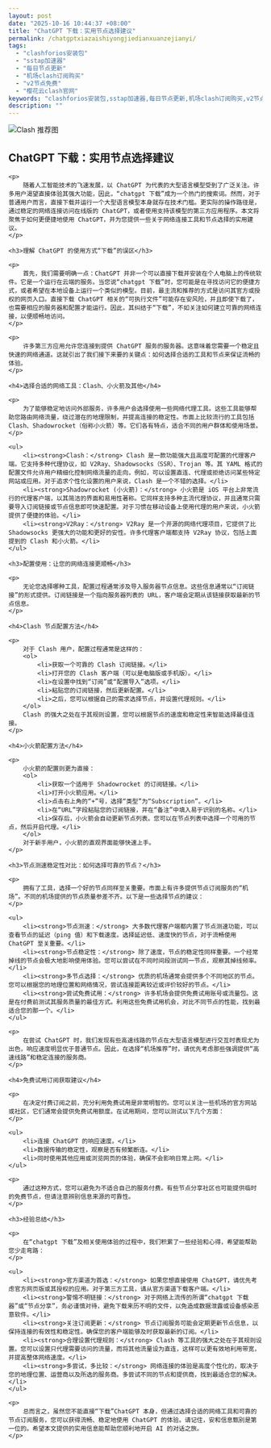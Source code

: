 ```yaml
---
layout: post
date: "2025-10-16 10:44:37 +08:00"
title: "ChatGPT 下载：实用节点选择建议"
permalink: /chatgptxiazaishiyongjiedianxuanzejianyi/
tags:
  - "clashforios安装包"
  - "sstap加速器"
  - "每日节点更新"
  - "机场clash订阅购买"
  - "v2节点免费"
  - "樱花云clash官网"
keywords: "clashforios安装包,sstap加速器,每日节点更新,机场clash订阅购买,v2节点免费,樱花云clash官网"
description: ""
---
```


![Clash 推荐图](https://clashjd.github.io/assets/img/付费小火箭机场推荐.png)

## ChatGPT 下载：实用节点选择建议


    <p>
        随着人工智能技术的飞速发展，以 ChatGPT 为代表的大型语言模型受到了广泛关注。许多用户渴望直接体验其强大功能，因此，“chatgpt 下载”成为一个热门的搜索词。然而，对于普通用户而言，直接下载并运行一个大型语言模型本身就存在技术门槛。更实际的操作路径是，通过稳定的网络连接访问在线版的 ChatGPT，或者使用支持该模型的第三方应用程序。本文将聚焦于如何更便捷地使用 ChatGPT，并为您提供一些关于网络连接工具和节点选择的实用建议。
    </p>

    <h3>理解 ChatGPT 的使用方式“下载”的误区</h3>

    <p>
        首先，我们需要明确一点：ChatGPT 并非一个可以直接下载并安装在个人电脑上的传统软件。它是一个运行在云端的服务。当您说“chatgpt 下载”时，您可能是在寻找访问它的便捷方式，或者希望在本地设备上运行一个类似的模型。目前，最主流和推荐的方式是访问其官方或授权的网页入口。直接下载 ChatGPT 相关的“可执行文件”可能存在安风险，并且即使下载了，也需要相应的服务器和配置才能运行。因此，其纠结于“下载”，不如关注如何建立可靠的网络连接，以便顺畅地访问。
    </p>

    <p>
        许多第三方应用允许您连接到提供 ChatGPT 服务的服务器。这意味着您需要一个稳定且快速的网络通道。这就引出了我们接下来要的关键点：如何选择合适的工具和节点来保证流畅的体验。
    </p>

    <h4>选择合适的网络工具：Clash、小火箭及其他</h4>

    <p>
        为了能够稳定地访问外部服务，许多用户会选择使用一些网络代理工具。这些工具能够帮助您路由网络流量，绕过潜在的地理限制，并提高连接的稳定性。市面上比较流行的工具包括 Clash、Shadowrocket（俗称小火箭）等。它们各有特点，适合不同的用户群体和使用场景。
    </p>

    <ul>
        <li><strong>Clash：</strong> Clash 是一款功能强大且高度可配置的代理客户端。它支持多种代理协议，如 V2Ray、Shadowsocks（SSR）、Trojan 等。其 YAML 格式的配置文件允许用户精细化控制网络流量的走向，例如，可以设置直连、代理或拒绝访问某些特定网站或应用。对于追求个性化设置的用户来说，Clash 是一个不错的选择。</li>
        <li><strong>Shadowrocket (小火箭)：</strong> 小火箭是 iOS 平台上非常流行的代理客户端，以其简洁的界面和易用性著称。它同样支持多种主流代理协议，并且通常只需要导入订阅链接或节点信息即可快速配置。对于习惯在移动设备上使用代理的用户来说，小火箭提供了便捷的体验。</li>
        <li><strong>V2Ray：</strong> V2Ray 是一个开源的网络代理项目，它提供了比 Shadowsocks 更强大的功能和更好的安性。许多代理客户端都支持 V2Ray 协议，包括上面提到的 Clash 和小火箭。</li>
    </ul>

    <h3>配置使用：让您的网络连接更顺畅</h3>

    <p>
        无论您选择哪种工具，配置过程通常涉及导入服务器节点信息。这些信息通常以“订阅链接”的形式提供。订阅链接是一个指向服务器列表的 URL，客户端会定期从该链接获取最新的节点信息。
    </p>

    <h4>Clash 节点配置方法</h4>

    <p>
        对于 Clash 用户，配置过程通常是这样的：
        <ol>
            <li>获取一个可靠的 Clash 订阅链接。</li>
            <li>打开您的 Clash 客户端（可以是电脑版或手机版）。</li>
            <li>在设置中找到“订阅”或“配置导入”选项。</li>
            <li>粘贴您的订阅链接，然后更新配置。</li>
            <li>之后，您可以根据自己的需求选择节点，并设置代理规则。</li>
        </ol>
        Clash 的强大之处在于其规则设置，您可以根据节点的速度和稳定性来智能选择最佳连接。
    </p>

    <h4>小火箭配置方法</h4>

    <p>
        小火箭的配置则更为直接：
        <ol>
            <li>获取一个适用于 Shadowrocket 的订阅链接。</li>
            <li>打开小火箭应用。</li>
            <li>点击右上角的“+”号，选择“类型”为“Subscription”。</li>
            <li>在“URL”字段粘贴您的订阅链接，并在“备注”中填入易于识别的名称。</li>
            <li>保存后，小火箭会自动更新节点列表。您可以在节点列表中选择一个可用的节点，然后开启代理。</li>
        </ol>
        对于新手用户，小火箭的直观界面能够快速上手。
    </p>

    <h3>节点测速稳定性对比：如何选择可靠的节点？</h3>

    <p>
        拥有了工具，选择一个好的节点同样至关重要。市面上有许多提供节点订阅服务的“机场”。不同的机场提供的节点质量参差不齐。以下是一些选择节点的建议：
    </p>

    <ul>
        <li><strong>节点测速：</strong> 大多数代理客户端都内置了节点测速功能，可以查看节点的延迟（ping 值）和下载速度。选择延迟低、速度快的节点，对于流畅使用 ChatGPT 至关重要。</li>
        <li><strong>节点稳定性：</strong> 除了速度，节点的稳定性同样重要。一个经常掉线的节点会极大地影响使用体验。您可以尝试在不同时间段测试同一节点，观察其掉线频率。</li>
        <li><strong>多节点选择：</strong> 优质的机场通常会提供多个不同地区的节点。您可以根据您的地理位置和网络情况，尝试连接距离较近或评价较好的节点。</li>
        <li><strong>尝试免费试用：</strong> 许多机场会提供免费试用账号或流量包。这是在付费前测试其服务质量的最佳方式。利用这些免费试用机会，对比不同节点的性能，找到最适合您的那一个。</li>
    </ul>

    <p>
        在尝试 ChatGPT 时，我们发现有些高速线路的节点在大型语言模型进行交互时表现尤为出色，响应速度明显优于普通节点。因此，在选择“机场推荐”时，请优先考虑那些强调提供“高速线路”和稳定连接的服务商。
    </p>

    <h4>免费试用订阅获取建议</h4>

    <p>
        在决定付费订阅之前，充分利用免费试用是非常明智的。您可以关注一些机场的官方网站或社区，它们通常会提供免费试用额度。在试用期间，您可以测试以下几个方面：
    </p>

    <ul>
        <li>连接 ChatGPT 的响应速度。</li>
        <li>数据传输的稳定性，观察是否有频繁断连。</li>
        <li>同时使用其他应用或浏览网页的体验，确保不会影响日常上网。</li>
    </ul>

    <p>
        通过这种方式，您可以避免为不适合自己的服务付费。有些节点分享社区也可能提供临时的免费节点，但请注意辨别信息来源的可靠性。
    </p>

    <h3>经验总结</h3>

    <p>
        在“chatgpt 下载”及相关使用体验的过程中，我们积累了一些经验和心得，希望能帮助您少走弯路：
    </p>

    <ul>
        <li><strong>官方渠道为首选：</strong> 如果您想直接使用 ChatGPT，请优先考虑官方网页版或其授权的应用。对于第三方工具，请从官方渠道下载客户端。</li>
        <li><strong>警惕不明链接：</strong> 对于网络上流传的所谓“chatgpt 下载器”或“节点分享”，务必谨慎对待，避免下载来历不明的文件，以免造成数据泄露或设备感染恶意软件。</li>
        <li><strong>关注订阅更新：</strong> 节点订阅服务可能会定期更新节点信息，以保持连接的有效性和稳定性。确保您的客户端能够及时获取最新的订阅。</li>
        <li><strong>合理设置代理规则：</strong> Clash 等工具的强大之处在于其规则设置。您可以设置只代理需要访问的流量，而将其他流量设为直连，这样可以更有效地利用带宽，并提高整体网络速度。</li>
        <li><strong>多尝试，多比较：</strong> 网络连接的体验是高度个性化的，取决于您的地理位置、运营商以及所选的服务商。多尝试不同的节点和提供商，找到最适合您的解决。</li>
    </ul>

    <p>
        总而言之，虽然您不能直接“下载”ChatGPT 本身，但通过选择合适的网络工具和可靠的节点订阅服务，您可以获得流畅、稳定地使用 ChatGPT 的体验。请记住，安和信息甄别是第一位的。希望本文提供的实用信息能帮助您顺利地开启 AI 的对话之旅。
    </p>